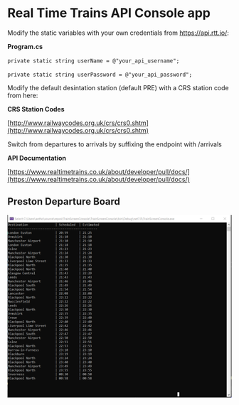 # Real Time Trains API Console app

Modify the static variables with your own credentials from https://api.rtt.io/:

**Program.cs**

`private static string userName = @"your_api_username";`

`private static string userPassword = @"your_api_password";`

Modify the default desintation station (default PRE) with a CRS station code from here:

**CRS Station Codes**

[http://www.railwaycodes.org.uk/crs/crs0.shtm](http://www.railwaycodes.org.uk/crs/crs0.shtm)

Switch from departures to arrivals by suffixing the endpoint with /arrivals

**API Documentation**

[https://www.realtimetrains.co.uk/about/developer/pull/docs/](https://www.realtimetrains.co.uk/about/developer/pull/docs/)


## Preston Departure Board

![Alt text](/Screenshots/PrestonDepartures.PNG?raw=true "Preston Departure Board")
